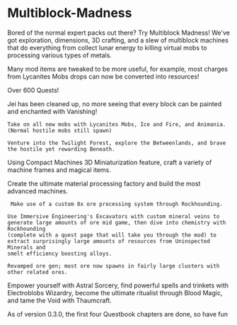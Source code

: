 ﻿# Multiblock-Madness
Bored of the normal expert packs out there? Try Multiblock Madness! We've got exploration, dimensions, 3D crafting, and a slew of multiblock machines that do everything from collect lunar energy to killing virtual mobs to processing various types of metals.
 
Many mod items are tweaked to be more useful, for example, most charges from Lycanites Mobs drops can now be converted into resources!
 
Over 600 Quests!
 
Jei has been cleaned up, no more seeing that every block can be painted and enchanted with Vanishing!
 
    Take on all new mobs with Lycanites Mobs, Ice and Fire, and Animania. (Normal hostile mobs still spawn)
 
    Venture into the Twilight Forest, explore the Betweenlands, and brave the hostile yet rewarding Beneath.
 
 
Using Compact Machines 3D Miniaturization feature, craft a variety of machine frames and magical items.
 
Create the ultimate material processing factory and build the most advanced machines.
 
     Make use of a custom 8x ore processing system through Rockhounding.
 
    Use Immersive Engineering's Excavators with custom mineral veins to generate large amounts of ore mid game, then dive into chemistry with Rockhounding 
    (complete with a quest page that will take you through the mod) to extract surprisingly large amounts of resources from Uninspected Minerals and 
    smelt efficiency boosting alloys.
 
    Revamped ore gen; most ore now spawns in fairly large clusters with other related ores.
 
Empower yourself with Astral Sorcery, find powerful spells and trinkets with Electroblobs Wizardry, become the ultimate ritualist through Blood Magic, and tame the Void with Thaumcraft.
 
As of version 0.3.0, the first four Questbook chapters are done, so have fun
